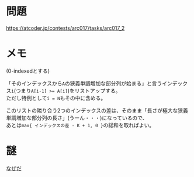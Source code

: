 # 問題

https://atcoder.jp/contests/arc017/tasks/arc017_2

# メモ

(0-indexedとする)

「そのインデックスから`A`の狭義単調増加な部分列が始まる」と言うインデックス`i`(つまり`A[i-1] >= A[i]`)をリストアップする。\
ただし特例として`i = N`もその中に含める。

このリストの隣り合う2つのインデックスの差は、そのまま「長さが極大な狭義単調増加な部分列の長さ」(うーん・・・)になっているので、\
あとは`max{ インデックスの差 - K + 1, 0 }`の総和を取ればよい。

# 謎

[なぜだ](https://atcoder.jp/contests/arc017/submissions/4541076)

